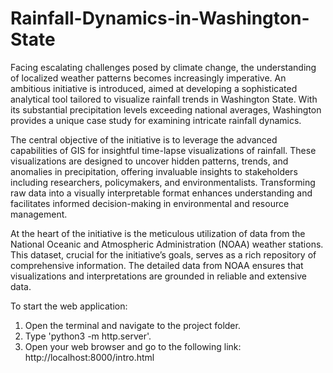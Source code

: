 # Rainfall-Dynamics-in-Washington-State

Facing escalating challenges posed by climate change, the understanding of localized weather patterns becomes increasingly imperative. An ambitious initiative is introduced, aimed at developing a sophisticated analytical tool tailored to visualize rainfall trends in Washington State. With its substantial precipitation levels exceeding national averages, Washington provides a unique case study for examining intricate rainfall dynamics.

The central objective of the initiative is to leverage the advanced capabilities of GIS for insightful time-lapse visualizations of rainfall. These visualizations are designed to uncover hidden patterns, trends, and anomalies in precipitation, offering invaluable insights to stakeholders including researchers, policymakers, and environmentalists. Transforming raw data into a visually interpretable format enhances understanding and facilitates informed decision-making in environmental and resource management.

At the heart of the initiative is the meticulous utilization of data from the National Oceanic and Atmospheric Administration (NOAA) weather stations. This dataset, crucial for the initiative’s goals, serves as a rich repository of comprehensive information. The detailed data from NOAA ensures that visualizations and interpretations are grounded in reliable and extensive data.

To start the web application:
1) Open the terminal and navigate to the project folder.
2) Type 'python3 -m http.server'.
3) Open your web browser and go to the following link: http://localhost:8000/intro.html